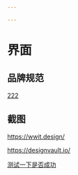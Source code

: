 ```yaml
---

---
```


# 界面

## 品牌规范

[222](https://design.duolingo.com/writing/brand-narrative#the-duolingo-difference)

## 截图

https://wwit.design/

https://designvault.io/





[测试一下是否成功](https://kalman-huang.gitbook.io/untitled-1/)







